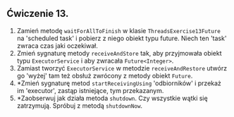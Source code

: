 ## Ćwiczenie 13.

1. Zamień metodę `waitForAllToFinish` w klasie `ThreadsExercise13Future`
   na 'scheduled task' i pobierz z niego obiekt typu future.
   Niech ten 'task' zwraca czas jaki oczekiwał.
2. Zmień sygnaturę metody `receiveAndStore` tak, aby przyjmowała obiekt
   typu `ExecutorService` i aby zwracała `Future<Integer>`.
3. Zamiast tworzyć `ExecutorService` w metodzie `receiveAndRestore` utwórz go 'wyżej'
   tam też obsłuż zwrócony z metody obiekt `Future`.
4. *Zmień sygnaturę metod `startReceivingUsing` 'odbiorników' i przekaż im 'executor',
   zastąp istniejące, tym przekazanym.
5. *Zaobserwuj jak działa metoda `shutdown`. Czy wszystkie wątki się zatrzymują.
   Spróbuj z metodą `shutdownNow`.
